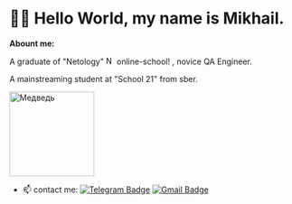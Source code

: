 # 👋🏻 Hello World, my name is Mikhail.
**Abount me:**

A graduate of "Netology" <img src="https://github.com/user-attachments/assets/15cd2a4c-5a7f-4063-ba22-d908c72854a2" alt="Netology" height="15"> online-school!
, novice QA Engineer.

A mainstreaming student at "School 21" from sber.

<img src="https://github.com/Mikle024/mikle024/assets/142490585/b2045511-7147-40de-9c23-a830e30d9689" alt="Медведь" height="150">

- 📫 contact me: [![Telegram Badge](https://img.shields.io/badge/-Mikhail-blue?style=flat&logo=Telegram&logoColor=white)](https://t.me/mr_bearv) [![Gmail Badge](https://img.shields.io/badge/-Gmail-red?style=flat&logo=Gmail&logoColor=white)](mailto:mikle0240@gmail.com)
